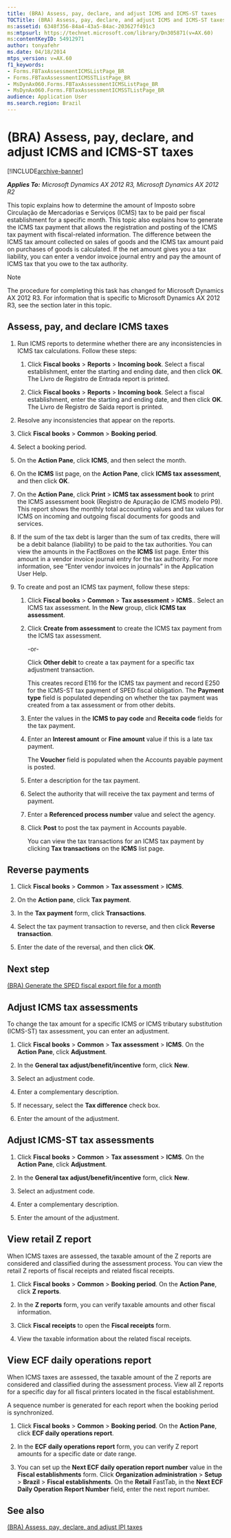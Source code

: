 ```yaml
---
title: (BRA) Assess, pay, declare, and adjust ICMS and ICMS-ST taxes
TOCTitle: (BRA) Assess, pay, declare, and adjust ICMS and ICMS-ST taxes
ms:assetid: 6348f356-84a4-43a5-84ac-203627f491c3
ms:mtpsurl: https://technet.microsoft.com/library/Dn305871(v=AX.60)
ms:contentKeyID: 54912971
author: tonyafehr
ms.date: 04/18/2014
mtps_version: v=AX.60
f1_keywords:
- Forms.FBTaxAssessmentICMSListPage_BR
- Forms.FBTaxAssessmentICMSSTListPage_BR
- MsDynAx060.Forms.FBTaxAssessmentICMSListPage_BR
- MsDynAx060.Forms.FBTaxAssessmentICMSSTListPage_BR
audience: Application User
ms.search.region: Brazil
---
```


# (BRA) Assess, pay, declare, and adjust ICMS and ICMS-ST taxes 


[!INCLUDE[archive-banner](includes/archive-banner.md)]


_**Applies To:** Microsoft Dynamics AX 2012 R3, Microsoft Dynamics AX 2012 R2_

This topic explains how to determine the amount of Imposto sobre Circulação de Mercadorias e Serviços (ICMS) tax to be paid per fiscal establishment for a specific month. This topic also explains how to generate the ICMS tax payment that allows the registration and posting of the ICMS tax payment with fiscal-related information. The difference between the ICMS tax amount collected on sales of goods and the ICMS tax amount paid on purchases of goods is calculated. If the net amount gives you a tax liability, you can enter a vendor invoice journal entry and pay the amount of ICMS tax that you owe to the tax authority.


> [!NOTE]
> <P>The procedure for completing this task has changed for Microsoft Dynamics AX 2012 R3. For information that is specific to Microsoft Dynamics AX 2012 R3, see the section later in this topic.</P>



## Assess, pay, and declare ICMS taxes

1.  Run ICMS reports to determine whether there are any inconsistencies in ICMS tax calculations. Follow these steps:
    
    1.  Click **Fiscal books** \> **Reports** \> **Incoming book**. Select a fiscal establishment, enter the starting and ending date, and then click **OK**. The Livro de Registro de Entrada report is printed.
    
    2.  Click **Fiscal books** \> **Reports** \> **Incoming book**. Select a fiscal establishment, enter the starting and ending date, and then click **OK**. The Livro de Registro de Saída report is printed.

2.  Resolve any inconsistencies that appear on the reports.

3.  Click **Fiscal books** \> **Common** \> **Booking period**.

4.  Select a booking period.

5.  On the **Action Pane**, click **ICMS**, and then select the month.

6.  On the **ICMS** list page, on the **Action Pane**, click **ICMS tax assessment**, and then click **OK**.

7.  On the **Action Pane**, click **Print** \> **ICMS tax assessment book** to print the ICMS assessment book (Registro de Apuração de ICMS modelo P9). This report shows the monthly total accounting values and tax values for ICMS on incoming and outgoing fiscal documents for goods and services.

8.  If the sum of the tax debt is larger than the sum of tax credits, there will be a debit balance (liability) to be paid to the tax authorities. You can view the amounts in the FactBoxes on the **ICMS** list page. Enter this amount in a vendor invoice journal entry for the tax authority. For more information, see “Enter vendor invoices in journals” in the Application User Help.

9.  To create and post an ICMS tax payment, follow these steps:
    
    1.  Click **Fiscal books** \> **Common** \> **Tax assessment** \> **ICMS**.. Select an ICMS tax assessment. In the **New** group, click **ICMS tax assessment**.
    
    2.  Click **Create from assessment** to create the ICMS tax payment from the ICMS tax assessment.
        
        \-or-
        
        Click **Other debit** to create a tax payment for a specific tax adjustment transaction.
        
        This creates record E116 for the ICMS tax payment and record E250 for the ICMS-ST tax payment of SPED fiscal obligation. The **Payment type** field is populated depending on whether the tax payment was created from a tax assessment or from other debits.
    
    3.  Enter the values in the **ICMS to pay code** and **Receita code** fields for the tax payment.
    
    4.  Enter an **Interest amount** or **Fine amount** value if this is a late tax payment.
        
        The **Voucher** field is populated when the Accounts payable payment is posted.
    
    5.  Enter a description for the tax payment.
    
    6.  Select the authority that will receive the tax payment and terms of payment.
    
    7.  Enter a **Referenced process number** value and select the agency.
    
    8.  Click **Post** to post the tax payment in Accounts payable.
        
        You can view the tax transactions for an ICMS tax payment by clicking **Tax transactions** on the **ICMS** list page.

## Reverse payments

1.  Click **Fiscal books** \> **Common** \> **Tax assessment** \> **ICMS**.

2.  On the **Action pane**, click **Tax payment**.

3.  In the **Tax payment** form, click **Transactions**.

4.  Select the tax payment transaction to reverse, and then click **Reverse transaction**.

5.  Enter the date of the reversal, and then click **OK**.

## Next step

[(BRA) Generate the SPED fiscal export file for a month](bra-generate-the-sped-fiscal-export-file-for-a-month.md)

## Adjust ICMS tax assessments

To change the tax amount for a specific ICMS or ICMS tributary substitution (ICMS-ST) tax assessment, you can enter an adjustment.

1.  Click **Fiscal books** \> **Common** \> **Tax assessment** \> **ICMS**. On the **Action Pane**, click **Adjustment**.

2.  In the **General tax adjust/benefit/incentive** form, click **New**.

3.  Select an adjustment code.

4.  Enter a complementary description.

5.  If necessary, select the **Tax difference** check box.

6.  Enter the amount of the adjustment.

## Adjust ICMS-ST tax assessments

1.  Click **Fiscal books** \> **Common** \> **Tax assessment** \> **ICMS**. On the **Action Pane**, click **Adjustment**.

2.  In the **General tax adjust/benefit/incentive** form, click **New**.

3.  Select an adjustment code.

4.  Enter a complementary description.

5.  Enter the amount of the adjustment.

## View retail Z report

When ICMS taxes are assessed, the taxable amount of the Z reports are considered and classified during the assessment process. You can view the retail Z reports of fiscal receipts and related fiscal receipts.

1.  Click **Fiscal books** \> **Common** \> **Booking period**. On the **Action Pane**, click **Z reports**.

2.  In the **Z reports** form, you can verify taxable amounts and other fiscal information.

3.  Click **Fiscal receipts** to open the **Fiscal receipts** form.

4.  View the taxable information about the related fiscal receipts.

## View ECF daily operations report

When ICMS taxes are assessed, the taxable amount of the Z reports are considered and classified during the assessment process. View all Z reports for a specific day for all fiscal printers located in the fiscal establishment.

A sequence number is generated for each report when the booking period is synchronized.

1.  Click **Fiscal books** \> **Common** \> **Booking period**. On the **Action Pane**, click **ECF daily operations report**.

2.  In the **ECF daily operations report** form, you can verify Z report amounts for a specific date or date range.

3.  You can set up the **Next ECF daily operation report number** value in the **Fiscal establishments** form. Click **Organization administration** \> **Setup** \> **Brazil** \> **Fiscal establishments**. On the **Retail** FastTab, in the **Next ECF Daily Operation Report Number** field, enter the next report number.

## See also

[(BRA) Assess, pay, declare, and adjust IPI taxes](bra-assess-pay-declare-and-adjust-ipi-taxes.md)

  


